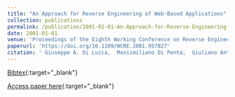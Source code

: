 ```yaml
---
title: "An Approach for Reverse Engineering of Web-Based Applications"
collection: publications
permalink: /publication/2001-01-01-An-Approach-for-Reverse-Engineering-of-Web-Based-Applications
date: 2001-01-01
venue: 'Proceedings of the Eighth Working Conference on Reverse Engineering, WCRE&apos;01, Stuttgart, Germany, October 2-5, 2001'
paperurl: 'https://doi.org/10.1109/WCRE.2001.957827'
citation: ' Giuseppe A. Di Lucca,  Massimiliano Di Penta,  Giuliano Antoniol,  Gerardo Casazza, &quot;An Approach for Reverse Engineering of Web-Based Applications.&quot; Proceedings of the Eighth Working Conference on Reverse Engineering, WCRE&amp;apos;01, Stuttgart, Germany, October 2-5, 2001, 2001.'
---
```

[Bibtex](https://dblp.org/rec/bib/conf/wcre/LuccaPAC01){:target="_blank"}

[Access paper here](https://doi.org/10.1109/WCRE.2001.957827){:target="_blank"}
